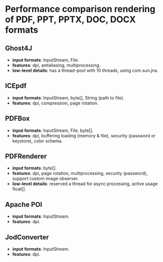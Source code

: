 # Performance comparison rendering of PDF, PPT, PPTX, DOC, DOCX formats

## Ghost4J
- **input formats**: InputStream, File.
- **features**: dpi, antialiasing, multiprocessing.
- **low-level details**: has a thread-pool with 10 threads, using com.sun.jna.

## ICEpdf
- **input formats**: InputStream, byte[], String (path to file).
-	**features**: dpi, compression, page rotation.

## PDFBox
- **input formats**: InputStream, File, byte[].
-	**features**: dpi, buffering loading (memory & file), security (password or keystore), color schema.

## PDFRenderer
- **input formats**: byte[].
- **features**: dpi, page rotation, multiprocessing, security (password), support custom image observer.
- **low-level details**: reserved a thread for async processing, active usage float[].

## Apache POI
- **input formats**: InputStream.
- **features**: dpi.

## JodConverter
- **input formats**: InputStream.
- **features**: dpi.